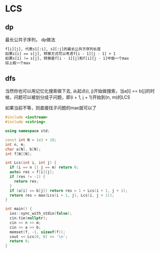# LCS

## dp

最长公共子序列， dp做法

```txt
f[i][j], 代表s1[:i], s2[:j]的最长公共子序列长度
如果s[i] == s[j], 转移方式可以考虑f[i - 1][j - 1] + 1
如果s[1] != s[j], 转移是f[i - 1][j]和f[i][j - 1]中取一个max
综上取一个max
```

## dfs

当然你也可以用记忆化搜索做下去, 从起点(i, j)开始做搜索，当a[i] == b[j]的时候，问题可以被划分成子问题，即(i + 1, j + 1)开始到(n, m)的LCS

如果当前不等，则直接找子问题的max就可以了

```cpp
#include <iostream>
#include <cstring>

using namespace std;

const int N = 1e3 + 10;
int n, m;
char a[N], b[N];
int f[N][N];

int Lcs(int i, int j) {
  if (i == n || j == m) return 0;
  auto& res = f[i][j];
  if (res != -1) {
    return res;
  }
  if (a[i] == b[j]) return res = 1 + Lcs(i + 1, j + 1);
  return res = max(Lcs(i + 1, j), Lcs(i, j + 1));
}

int main() {
  ios::sync_with_stdio(false);
  cin.tie(nullptr);
  cin >> n >> m;
  cin >> a >> b;
  memset(f, -1, sizeof(f));
  cout << Lcs(0, 0) << '\n';
  return 0;
}
```
